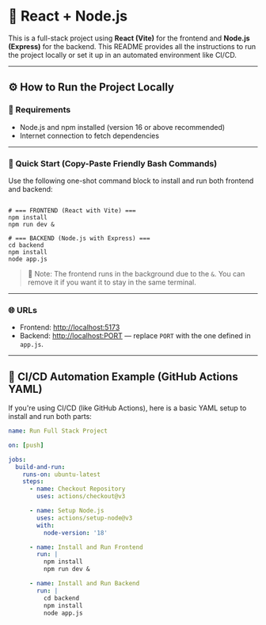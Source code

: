 # 🚀 React + Node.js

This is a full-stack project using **React (Vite)** for the frontend and **Node.js (Express)** for the backend. This README provides all the instructions to run the project locally or set it up in an automated environment like CI/CD.

---

## ⚙️ How to Run the Project Locally

### 🧾 Requirements

- Node.js and npm installed (version 16 or above recommended)
- Internet connection to fetch dependencies

---

### 🧨 Quick Start (Copy-Paste Friendly Bash Commands)

Use the following one-shot command block to install and run both frontend and backend:

<pre><code class="language-bash">
# === FRONTEND (React with Vite) ===
npm install
npm run dev &

# === BACKEND (Node.js with Express) ===
cd backend
npm install
node app.js
</code></pre>

> 📝 Note: The frontend runs in the background due to the `&`. You can remove it if you want it to stay in the same terminal.

---

### 🌐 URLs

- Frontend: [http://localhost:5173](http://localhost:5173)
- Backend: [http://localhost:PORT](http://localhost:PORT) — replace `PORT` with the one defined in `app.js`.

---

## 🤖 CI/CD Automation Example (GitHub Actions YAML)

If you're using CI/CD (like GitHub Actions), here is a basic YAML setup to install and run both parts:

```yaml
name: Run Full Stack Project

on: [push]

jobs:
  build-and-run:
    runs-on: ubuntu-latest
    steps:
      - name: Checkout Repository
        uses: actions/checkout@v3

      - name: Setup Node.js
        uses: actions/setup-node@v3
        with:
          node-version: '18'

      - name: Install and Run Frontend
        run: |
          npm install
          npm run dev &

      - name: Install and Run Backend
        run: |
          cd backend
          npm install
          node app.js
